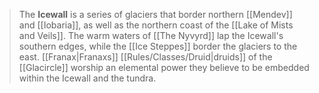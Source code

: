 > The **Icewall** is a series of glaciers that border northern [[Mendev]] and [[Iobaria]], as well as the northern coast of the [[Lake of Mists and Veils]]. The warm waters of [[The Nyvyrd]] lap the Icewall's southern edges, while the [[Ice Steppes]] border the glaciers to the east.
> [[Franax|Franaxs]] [[Rules/Classes/Druid|druids]] of the [[Glacircle]] worship an elemental power they believe to be embedded within the Icewall and the tundra.









